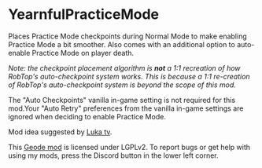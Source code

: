 # YearnfulPracticeMode
Places <cj>Practice Mode</c> <c-00FF00>checkpoints</c> during <cg>Normal Mode</c> to make <c-00ff00>enabling</c> <cj>Practice Mode</c> a bit smoother. Also comes with an additional option to <c-00ff00>auto-enable</c> <cj>Practice Mode</c> on player death.

*<cy>Note: the checkpoint placement algorithm is* **_not_** *a 1:1 recreation of how RobTop's auto-checkpoint system works. This is because a 1:1 re-creation of RobTop's auto-checkpoint system is beyond the scope of this mod.</c>*

<cy>The "Auto Checkpoints" vanilla in-game setting is not required for this mod.</c><cy>Your "Auto Retry" preferences from the vanilla in-game settings are ignored when deciding to enable Practice Mode.</c>

Mod idea suggested by [Luka tv](<https://lukatv.lol>).

This [Geode mod](https://geode-sdk.org) is licensed under LGPLv2. To report bugs or get help with using my mods, press the Discord button in the lower left corner.
